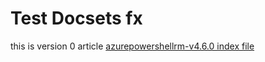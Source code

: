 Test Docsets fx
============

this is version 0 article
[azurepowershellrm-v4.6.0 index file](azurepowershellrm-v4.6.0/index.md)
